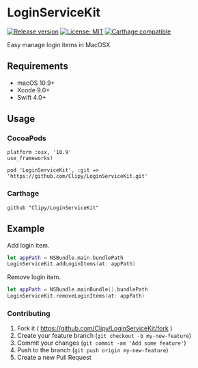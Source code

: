# LoginServiceKit
[![Release version](https://img.shields.io/github/release/Clipy/LoginServiceKit.svg)]()
[![License: MIT](https://img.shields.io/github/license/Clipy/LoginServiceKit.svg)](https://github.com/Clipy/LoginServiceKit/blob/master/LICENSE)
[![Carthage compatible](https://img.shields.io/badge/Carthage-compatible-4BC51D.svg?style=flat)](https://github.com/Carthage/Carthage)

Easy manage login items in MacOSX

## Requirements
- macOS 10.9+
- Xcode 9.0+
- Swift 4.0+

## Usage
### CocoaPods
```
platform :osx, '10.9'
use_frameworks!

pod 'LoginServiceKit', :git => 'https://github.com/Clipy/LoginServiceKit.git'
```

### Carthage
```
github "Clipy/LoginServiceKit"
```

## Example
Add login item.

```swift
let appPath = NSBundle.main.bundlePath
LoginServiceKit.addLoginItems(at: appPath)
```

Remove login item.
```swift
let appPath = NSBundle.mainBundle().bundlePath
LoginServiceKit.removeLoginItems(at: appPath)
```

### Contributing
1. Fork it ( https://github.com/Clipy/LoginServiceKit/fork )
2. Create your feature branch (`git checkout -b my-new-feature`)
3. Commit your changes (`git commit -am 'Add some feature'`)
4. Push to the branch (`git push origin my-new-feature`)
5. Create a new Pull Request
